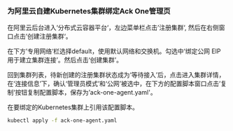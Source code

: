 ### 为阿里云自建Kubernetes集群绑定Ack One管理页

在阿里云后台进入‘分布式云容器平台‘，左边菜单栏点击’注册集群‘, 然后在右侧窗口点击’创建注册集群‘。

在下方’专用网络‘栏选择default，使用默认网络和交换机。勾选中‘绑定公网 EIP 用于建立集群连接’。然后点击‘创建集群’。

回到集群列表，待新创建的注册集群状态成为‘等待接入’后，点击进入集群详情，在‘连接信息’下，确认‘管理员模式’和‘公网’被选中，在下方的配置脚本窗口点击’复制‘按钮复制配置脚本，保存为’ack-one-agent.yaml'。

在要绑定的Kubernetes集群上引用该配置脚本。

```bash
kubectl apply -f ack-one-agent.yaml
```
